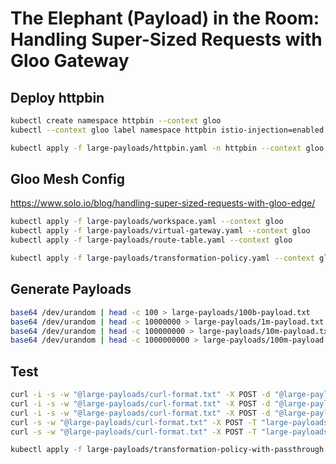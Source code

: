 # The Elephant (Payload) in the Room: Handling Super-Sized Requests with Gloo Gateway


## Deploy httpbin

```sh
kubectl create namespace httpbin --context gloo
kubectl --context gloo label namespace httpbin istio-injection=enabled

kubectl apply -f large-payloads/httpbin.yaml -n httpbin --context gloo
```

## Gloo Mesh Config


https://www.solo.io/blog/handling-super-sized-requests-with-gloo-edge/

```sh
kubectl apply -f large-payloads/workspace.yaml --context gloo
kubectl apply -f large-payloads/virtual-gateway.yaml --context gloo
kubectl apply -f large-payloads/route-table.yaml --context gloo

kubectl apply -f large-payloads/transformation-policy.yaml --context gloo
```


## Generate Payloads

```sh
base64 /dev/urandom | head -c 100 > large-payloads/100b-payload.txt
base64 /dev/urandom | head -c 10000000 > large-payloads/1m-payload.txt
base64 /dev/urandom | head -c 100000000 > large-payloads/10m-payload.txt
base64 /dev/urandom | head -c 1000000000 > large-payloads/100m-payload.txt
```


## Test

```sh
curl -i -s -w "@large-payloads/curl-format.txt" -X POST -d "@large-payloads/1b-payload.txt" localhost:8080/post
curl -i -s -w "@large-payloads/curl-format.txt" -X POST -d "@large-payloads/100b-payload.txt" localhost:8080/post
curl -i -s -w "@large-payloads/curl-format.txt" -X POST -d "@large-payloads/1m-payload.txt" localhost:8080/post
curl -s -w "@large-payloads/curl-format.txt" -X POST -T "large-payloads/10m-payload.txt" localhost:8080/post -o /dev/null
curl -s -w "@large-payloads/curl-format.txt" -X POST -T "large-payloads/100m-payload.txt" localhost:8080/post -o /dev/null
```

```sh
kubectl apply -f large-payloads/transformation-policy-with-passthrough.yaml --context gloo
```
